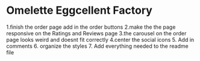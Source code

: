 # Omelette Eggcellent Factory
1.finish the order page add in the order buttons
2.make the the page responsive on the Ratings and Reviews page
3.the carousel on the order page looks weird and doesnt fit correctly
4.center the social icons
5. Add in comments
6. organize the styles
7. Add everything needed to the readme file
